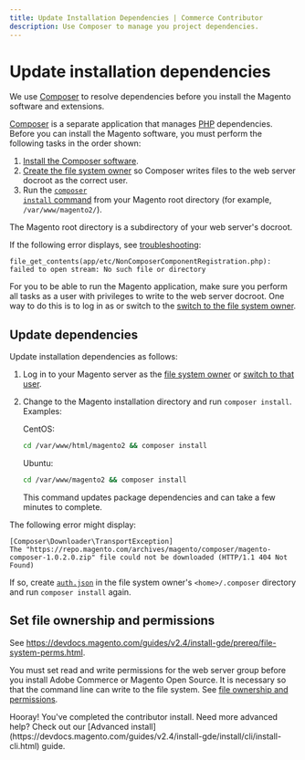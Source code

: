 ```yaml
---
title: Update Installation Dependencies | Commerce Contributor
description: Use Composer to manage you project dependencies.
---
```


# Update installation dependencies

We use [Composer](http://getcomposer.org) to resolve dependencies before you install the Magento software and extensions.

[Composer](https://glossary.magento.com/composer) is a separate application that manages [PHP](https://glossary.magento.com/php) dependencies. Before you can install the Magento software, you must perform the following tasks in the order shown:

1. [Install the Composer software](https://devdocs.magento.com/guides/v2.4/install-gde/prereq/dev_install.html).
1. [Create the file system owner](https://devdocs.magento.com/guides/v2.4/install-gde/prereq/file-sys-perms-over.html) so Composer writes files to the web server docroot as the correct user.
1. Run the [<code>composer install</code> command](#install-composer-install) from your Magento root directory (for example, `/var/www/magento2/`).

The Magento root directory is a subdirectory of your web server's docroot.

If the following error displays, see [troubleshooting](https://support.magento.com/hc/en-us/articles/360033818091):

```terminal
file_get_contents(app/etc/NonComposerComponentRegistration.php): failed to open stream: No such file or directory
```

For you to be able to run the Magento application, make sure you perform all tasks as a user with privileges to write to the web server docroot. One way to do this is to log in as or switch to the [switch to the file system owner](https://devdocs.magento.com/guides/v2.4/install-gde/prereq/file-sys-perms-over.html).

## Update dependencies

Update installation dependencies as follows:

1. Log in to your Magento server as the [file system owner](https://glossary.magento.com/magento-file-system-owner) or [switch to that user](https://devdocs.magento.com/guides/v2.4/install-gde/prereq/file-sys-perms-over.html).
1. Change to the Magento installation directory and run `composer install`. Examples:

   CentOS:

   ```bash
   cd /var/www/html/magento2 && composer install
   ```

   Ubuntu:

   ```bash
   cd /var/www/magento2 && composer install
   ```

   This command updates package dependencies and can take a few minutes to complete.

The following error might display:

```terminal
[Composer\Downloader\TransportException]
The "https://repo.magento.com/archives/magento/composer/magento-composer-1.0.2.0.zip" file could not be downloaded (HTTP/1.1 404 Not Found)
```

If so, create [`auth.json`](https://devdocs.magento.com/guides/v2.4/install-gde/prereq/dev_install.html) in the file system owner's `<home>/.composer` directory and run `composer install` again.

## Set file ownership and permissions

See https://devdocs.magento.com/guides/v2.4/install-gde/prereq/file-system-perms.html.

You must set read and write permissions for the web server group before you install Adobe Commerce or Magento Open Source. It is necessary so that the command line can write to the file system. See [file ownership and permissions](https://devdocs.magento.com/guides/v2.4/install-gde/prereq/file-sys-perms-over.html).

<InlineAlert variant="help" slots="text"/>
Hooray! You've completed the contributor install. Need more advanced help? Check out our [Advanced install](https://devdocs.magento.com/guides/v2.4/install-gde/install/cli/install-cli.html) guide.